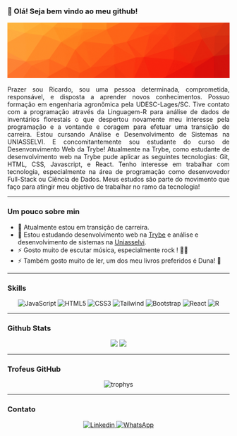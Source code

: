 ### 👋 Olá! Seja bem vindo ao meu github!

<img src="./Orange & Yellow Geometric Technology Linkdin Banner.gif" alt="banner" />

<p align="justify">Prazer sou Ricardo, sou uma pessoa determinada, comprometida, responsável, e disposta a aprender novos conhecimentos.
Possuo formação em engenharia agronômica pela UDESC-Lages/SC.
Tive contato com a programação através da Linguagem-R para análise de dados de inventários florestais o que despertou novamente meu interesse pela programação e a vontande e coragem para efetuar uma transição de carreira.
Estou cursando Análise e Desenvolvimento de Sistemas na UNIASSELVI. E concomitantemente sou estudante do curso de Desenvonvimento Web da Trybe!
Atualmente na Trybe, como estudante de desenvolvimento web na Trybe pude aplicar as seguintes tecnologias: Git, HTML, CSS, Javascript, e React.
Tenho interesse em trabalhar com tecnologia, especialmente na área de programação como desenvovedor Full-Stack ou Ciência de Dados. Meus estudos são parte do movimento que faço para atingir meu objetivo de trabalhar no ramo da tecnologia!</p>

<hr />

### Um pouco sobre min

- 🔭 Atualmente estou em transição de carreira.
- 🌱 Estou estudando desenvolvimento web na [Trybe](https://www.betrybe.com/) e análise e desenvolvimento de sistemas na [Uniasselvi](https://portal.uniasselvi.com.br/).
- ⚡ Gosto muito de escutar música, especialmente rock ! 🤘🏻
- ⚡ Também gosto muito de ler, um dos meu livros preferidos é Duna! 📙
<hr />

### Skills

<div align="center">
  <img src="https://img.shields.io/badge/JavaScript-323330?style=for-the-badge&logo=javascript&logoColor=F7DF1E" alt="JavaScript" />
  <img src="https://img.shields.io/badge/HTML5-E34F26?style=for-the-badge&logo=html5&logoColor=whit" alt="HTML5" />
  <img src="https://img.shields.io/badge/CSS3-1572B6?style=for-the-badge&logo=css3&logoColor=white" alt="CSS3" />
  <img src="https://img.shields.io/badge/Tailwind_CSS-38B2AC?style=for-the-badge&logo=tailwind-css&logoColor=white" alt="Tailwind" />
  <img src="https://img.shields.io/badge/Bootstrap-563D7C?style=for-the-badge&logo=bootstrap&logoColor=white" alt="Bootstrap" />
  <img src="https://img.shields.io/badge/React-20232A?style=for-the-badge&logo=react&logoColor=61DAFB" alt="React" />
  <img src="https://img.shields.io/badge/R-276DC3?style=for-the-badge&logo=r&logoColor=white" alt="R" />  
</div>

<hr />

### Github Stats

<div align="center">  
  <img height="180cm" src="https://github-readme-stats.vercel.app/api?username=ricardokuhlkamp&show_icons=true&title_color=ff2800&icon_color=ff2800&text_color=ff6600&theme=transparent"/>
  <img height="180cm" src="https://github-readme-stats.vercel.app/api/top-langs/?username=ricardokuhlkamp&layout=compact&title_color=ff2800&icon_color=ff6600&text_color=ff6600&theme=transparent"/>
</div>

<hr />

### Trofeus GitHub

<div align="center">
  <img src="https://github-profile-trophy.vercel.app/?username=ricardokuhlkamp&theme=dark_dimmed" alt="trophys" />
</div>

<hr />

### Contato

<div align="center">
  <a href="https://www.linkedin.com/in/ricardo-k%C3%BChlkamp-dev/">
    <img src="https://img.shields.io/badge/LinkedIn-0077B5?style=for-the-badge&logo=linkedin&logoColor=white" alt="Linkedin" />
  </a>
  <a href="https://api.whatsapp.com/send?phone=5547999156365&text=Fa%C3%A7a%20o%20seu%20pedido.%20Voc%C3%AA%20tem%2010%25%20de%20desconto!"
          target="_blank">
    <img src="https://img.shields.io/badge/WhatsApp-25D366?style=for-the-badge&logo=whatsapp&logoColor=white" alt="WhatsApp" />
  </a>
</div>

<!--
**ricardokuhlkamp/ricardokuhlkamp** is a ✨ _special_ ✨ repository because its `README.md` (this file) appears on your GitHub profile.

Here are some ideas to get you started:

- 🔭 I’m currently working on ...
- 🌱 I’m currently learning ...
- 👯 I’m looking to collaborate on ...
- 🤔 I’m looking for help with ...
- 💬 Ask me about ...
- 📫 How to reach me: ...
- 😄 Pronouns: ...
- ⚡ Fun fact: ...
-->
